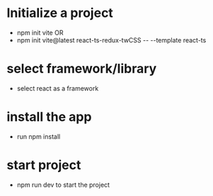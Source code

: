 # Initialize a project
* npm init vite
OR 
* npm init vite@latest react-ts-redux-twCSS -- --template react-ts

# select framework/library
* select react as a framework

# install the app
* run npm install
 
# start project
* npm run dev to start the project

